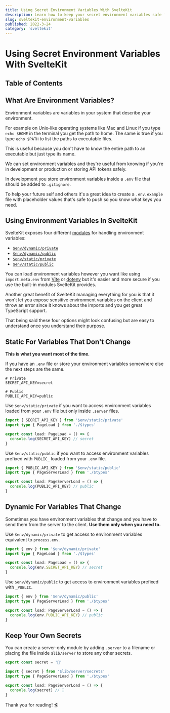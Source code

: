 ```yaml
---
title: Using Secret Environment Variables With SvelteKit
description: Learn how to keep your secret environment variables safe for your API tokens and other secrets.
slug: sveltekit-environment-variables
published: 2022-3-24
category: 'sveltekit'
---
```


# Using Secret Environment Variables With SvelteKit

## Table of Contents

## What Are Environment Variables?

Environment variables are variables in your system that describe your environment.

For example on Unix-like operating systems like Mac and Linux if you type `echo $HOME` in the terminal you get the path to home. The same is true if you type `echo $PATH` to list the paths to executable files.

This is useful because you don't have to know the entire path to an executable but just type its name.

We can set environment variables and they're useful from knowing if you're in development or production or storing API tokens safely.

In development you store environment variables inside a `.env` file that should be added to `.gitignore`.

To help your future self and others it's a great idea to create a `.env.example` file with placeholder values that's safe to push so you know what keys you need.


## Using Environment Variables In SvelteKit

SvelteKit exposes four different [modules](https://kit.svelte.dev/docs/modules) for handling environment variables:
- [`$env/dynamic/private`](https://kit.svelte.dev/docs/modules)
- [`$env/dynamic/public`](https://kit.svelte.dev/docs/modules)
- [`$env/static/private`](https://kit.svelte.dev/docs/modules)
- [`$env/static/public`](https://kit.svelte.dev/docs/modules)

You can load environment variables however you want like using `import.meta.env` from [Vite](https://vitejs.dev/guide/env-and-mode.html#env-variables) or [dotenv](https://github.com/motdotla/dotenv) but it's easier and more secure if you use the built-in modules SvelteKit provides.

Another great benefit of SvelteKit managing everything for you is that it won't let you expose sensitive environment variables on the client and throw an error since it knows about the imports and you get great TypeScript support.

That being said these four options might look confusing but are easy to understand once you understand their purpose.

## Static For Variables That Don't Change

**This is what you want most of the time.**

If you have an `.env` file or store your environment variables somewhere else the next steps are the same.

```text:.env showLineNumbers
# Private
SECRET_API_KEY=secret

# Public
PUBLIC_API_KEY=public
```

Use `$env/static/private` if you want to access environment variables loaded from your `.env` file but only inside `.server` files.

```ts:+page.ts showLineNumbers
import { SECRET_API_KEY } from '$env/static/private'
import type { PageLoad } from './$types'

export const load: PageLoad = () => {
  console.log(SECRET_API_KEY) // secret
}
```

Use `$env/static/public` if you want to access environment variables prefixed with `PUBLIC_` loaded from your `.env` file.


```ts:+page.server.ts showLineNumbers
import { PUBLIC_API_KEY } from '$env/static/public'
import type { PageServerLoad } from './$types'

export const load: PageServerLoad = () => {
  console.log(PUBLIC_API_KEY) // public
}
```

## Dynamic For Variables That Change

Sometimes you have environment variables that change and you have to send them from the server to the client. **Use them only when you need to.**

Use `$env/dynamic/private` to get access to environment variables equivalent to `process.env`.

```ts:+page.ts showLineNumbers
import { env } from '$env/dynamic/private'
import type { PageLoad } from './$types'

export const load: PageLoad = () => {
  console.log(env.SECRET_API_KEY) // secret
}
```

Use `$env/dynamic/public` to get access to environment variables prefixed with `_PUBLIC`.

```ts:+page.server.ts showLineNumbers
import { env } from '$env/dynamic/public'
import type { PageServerLoad } from './$types'

export const load: PageServerLoad = () => {
  console.log(env.PUBLIC_API_KEY) // public
}
```

## Keep Your Own Secrets

You can create a server-only module by adding `.server` to a filename or placing the file inside `$lib/server` to store any other secrets.

```ts:lib/server/secrets.ts showLineNumbers
export const secret = '🍜'
```

```ts:+page.server.ts showLineNumbers
import { secret } from '$lib/server/secrets'
import type { PageServerLoad } from './$types'

export const load: PageServerLoad = () => {
  console.log(secret) // 🍜
}
```

Thank you for reading! 🏄️
